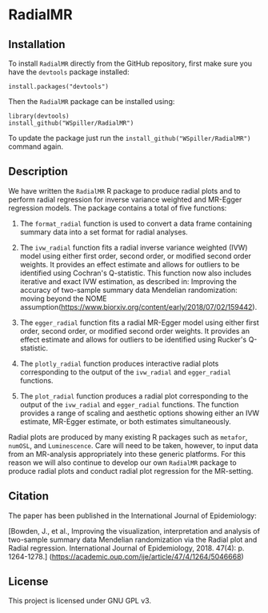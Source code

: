 # RadialMR

## Installation

To install `RadialMR` directly from the GitHub repository, first make sure you have the `devtools` package installed:

    install.packages("devtools")

Then the `RadialMR` package can be installed using:

    library(devtools)
    install_github("WSpiller/RadialMR")
    
To update the package just run the `install_github("WSpiller/RadialMR")` command again.

## Description

We have written the `RadialMR` R package to produce radial plots and to perform radial
regression for inverse variance weighted and MR-Egger regression models. The package contains a total of five functions:

1. The `format_radial` function is used to convert a data frame containing summary data into a set format for radial analyses.

2. The `ivw_radial` function fits a radial inverse variance weighted (IVW) model using either first order, second order, or modified
second order weights. It provides an effect estimate and allows for outliers to be identified using Cochran's Q-statistic. This function 
now also includes iterative and exact IVW estimation, as described in: Improving the accuracy of two-sample summary data Mendelian randomization: 
moving beyond the NOME assumption(https://www.biorxiv.org/content/early/2018/07/02/159442).

3. The `egger_radial` function fits a radial MR-Egger model using either first order, second order, or modified
second order weights. It provides an effect estimate and allows for outliers to be identified using Rucker's Q-statistic.

4. The `plotly_radial` function produces interactive radial plots corresponding to the output of the `ivw_radial` and `egger_radial` functions.

5. The `plot_radial` function produces a radial plot corresponding to the output of the `ivw_radial` and `egger_radial` functions. The
function provides a range of scaling and aesthetic options showing either an IVW estimate, MR-Egger estimate, or both estimates simultaneously.

Radial plots are produced by many existing R packages such as `metafor`, `numOSL`, and `Luminescence`. Care will need to be taken, however, to input data from an
MR-analysis appropriately into these generic platforms. For this reason we will also continue to develop our own `RadialMR` package to produce radial plots and conduct
radial plot regression for the MR-setting.

## Citation

The paper has been published in the International Journal of Epidemiology:

[Bowden, J., et al., Improving the visualization, interpretation and analysis of two-sample summary data Mendelian randomization via the Radial plot and Radial regression. International Journal of Epidemiology, 2018. 47(4): p. 1264-1278.] (https://academic.oup.com/ije/article/47/4/1264/5046668)

## License

This project is licensed under GNU GPL v3.




